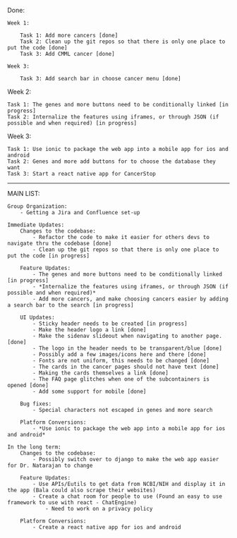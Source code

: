 Done:

    Week 1:

        Task 1: Add more cancers [done]
        Task 2: Clean up the git repos so that there is only one place to put the code [done]
        Task 3: Add CMML cancer [done]

    Week 3:

        Task 3: Add search bar in choose cancer menu [done]

Week 2:

    Task 1: The genes and more buttons need to be conditionally linked [in progress]
    Task 2: Internalize the features using iframes, or through JSON (if possible and when required) [in progress]

Week 3:

    Task 1: Use ionic to package the web app into a mobile app for ios and android
    Task 2: Genes and more add buttons for to choose the database they want
    Task 3: Start a react native app for CancerStop

-------------------------------------------------------------------------------------------------

MAIN LIST:

    Group Organization:
        - Getting a Jira and Confluence set-up

    Immediate Updates:
        Changes to the codebase:
            - Refactor the code to make it easier for others devs to navigate thru the codebase [done]
            - Clean up the git repos so that there is only one place to put the code [in progress]

        Feature Updates:
            - The genes and more buttons need to be conditionally linked [in progress]
            - *Internalize the features using iframes, or through JSON (if possible and when required)*
            - Add more cancers, and make choosing cancers easier by adding a search bar to the search [in progress]

        UI Updates:
            - Sticky header needs to be created [in progress]
            - Make the header logo a link [done]
            - Make the sidenav slideout when navigating to another page. [done]
            - The logo in the header needs to be transparent/blue [done]
            - Possibly add a few images/icons here and there [done]
            - Fonts are not uniform, this needs to be changed [done]
            - The cards in the cancer pages should not have text [done]
            - Making the cards themselves a link [done]
            - The FAQ page glitches when one of the subcontainers is opened [done]
            - Add some support for mobile [done]

        Bug fixes:
            - Special characters not escaped in genes and more search

        Platform Conversions:
            - *Use ionic to package the web app into a mobile app for ios and android*

    In the long term:
        Changes to the codebase:
            - Possibly switch over to django to make the web app easier for Dr. Natarajan to change

        Feature Updates:
            - Use APIs/Eutils to get data from NCBI/NIH and display it in the app (Bala could also scrape their websites)
            - Create a chat room for people to use (Found an easy to use framework to use with react - ChatEngine)
                - Need to work on a privacy policy

        Platform Conversions:
            - Create a react native app for ios and android
